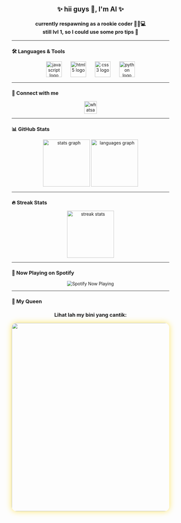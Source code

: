 <h2 align="center">✨ hii guys 👋, I'm Al ✨</h2>
<h3 align="center">currently respawning as a rookie coder 🚶‍♂️💻<br>still lvl 1, so I could use some pro tips 🙏</h3>

---

### 🛠️ Languages & Tools
<div align="center">
  <img src="https://cdn.jsdelivr.net/gh/devicons/devicon/icons/javascript/javascript-original.svg" height="50" alt="javascript logo"  />
  <img width="20" />
  <img src="https://cdn.jsdelivr.net/gh/devicons/devicon/icons/html5/html5-original.svg" height="50" alt="html5 logo"  />
  <img width="20" />
  <img src="https://cdn.jsdelivr.net/gh/devicons/devicon/icons/css3/css3-original.svg" height="50" alt="css3 logo"  />
  <img width="20" />
  <img src="https://cdn.jsdelivr.net/gh/devicons/devicon/icons/python/python-original.svg" height="50" alt="python logo"  />
</div>

---

### 📩 Connect with me
<div align="center">
  <a href="https://wa.me/6285134394748" target="_blank">
    <img src="https://img.shields.io/static/v1?message=Whatsapp&logo=whatsapp&label=&color=25D366&logoColor=white&labelColor=&style=for-the-badge" height="40" alt="whatsapp logo"  />
  </a>
</div>

---

### 📊 GitHub Stats
<div align="center">
  <img src="https://github-readme-stats.vercel.app/api?username=USERNAME-LO&show_icons=true&theme=tokyonight&hide_border=true&count_private=true" height="150" alt="stats graph" />
  <img src="https://github-readme-stats.vercel.app/api/top-langs/?username=USERNAME-LO&layout=compact&theme=tokyonight&hide_border=true" height="150" alt="languages graph" />
</div>

---

### 🔥 Streak Stats
<div align="center">
  <img src="https://streak-stats.demolab.com?user=USERNAME-LO&theme=tokyonight&hide_border=true" height="150" alt="streak stats"/>
</div>

---

### 🎵 Now Playing on Spotify
<div align="center">
  <img src="https://spotify-github-profile.vercel.app/api/view?uid=31hkgspwq5xpjmxlw7jjz7z65cvi&cover_image=true&theme=default&bar_color=53b14f&bar_color_cover=true" alt="Spotify Now Playing"/>
</div>

---

### 💖 My Queen
<h3 align="center">Lihat lah my bini yang cantik:</h3>

<div align="center">
  <img src="https://media1.tenor.com/m/NU-qNSGdB_4AAAAC/sealyx-alya-sometimes-hides-her-feelings-in-russian.gif" width="600" style="border-radius:15px; box-shadow: 0px 0px 20px rgba(255,215,0,0.6);" />
</div>
